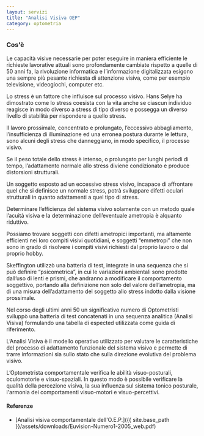 ```yaml
---
layout: servizi
title: "Analisi Visiva OEP"
category: optometria
---
```


### Cos'è

Le capacità visive necessarie per poter eseguire in maniera efficiente le richieste lavorative attuali sono profondamente cambiate rispetto a quelle di 50 anni fa, la rivoluzione informatica e l’informazione digitalizzata esigono una sempre più pesante richiesta di attenzione visiva, come per esempio televisione, videogiochi, computer etc.

Lo stress è un fattore che influisce sul processo visivo. Hans Selye ha dimostrato come lo stress coesista con la vita anche se ciascun individuo reagisce in modo diverso a stress di tipo diverso e possegga un diverso livello di stabilità per rispondere a quello stress.

Il lavoro prossimale, concentrato e prolungato, l’eccessivo abbagliamento, l’insufficienza di illuminazione ed una erronea postura durante le lettura, sono alcuni degli stress che danneggiano, in modo specifico, il processo visivo.

Se il peso totale dello stress è intenso, o prolungato per lunghi periodi di tempo, l’adattamento normale allo stress diviene condizionato e produce distorsioni strutturali.

Un soggetto esposto ad un eccessivo stress visivo, incapace di affrontare quel che si definisce un normale stress, potrà sviluppare difetti oculari strutturali in quanto adattamenti a quel tipo di stress.

Determinare l’efficienza del sistema visivo solamente con un metodo quale l’acuità visiva e la determinazione dell’eventuale ametropia è alquanto riduttivo.

Possiamo trovare soggetti con difetti ametropici importanti, ma altamente efficienti nei loro compiti visivi quotidiani, e soggetti “emmetropi” che non sono in grado di risolvere i compiti visivi richiesti dal proprio lavoro o dal proprio hobby.

Skeffington utilizzò una batteria di test, integrate in una sequenza che si può definire “psicometrica”, in cui le variazioni ambientali sono prodotte dall’uso di lenti e prismi, che andranno a modificare il comportamento soggettivo, portando alla  definizione non solo del valore dell’ametropia, ma di una misura dell’adattamento del soggetto allo stress indotto dalla visione prossimale.

Nel corso degli ultimi anni 50 un significativo numero di Optometristi sviluppò una batteria di test concatenati in una sequenza analitica (Analisi Visiva) formulando una tabella di espected utilizzata come guida di riferimento.

L’Analisi Visiva è il modello operativo utilizzato per  valutare le caratteristiche del processo di adattamento funzionale del sistema visivo e permette di trarre informazioni sia sullo stato che sulla direzione evolutiva del problema visivo.

L’Optometrista comportamentale verifica le abilità visuo-posturali, oculomotorie e visuo-spaziali. In questo modo è possibile verificare la qualità della percezione visiva, la sua influenza sul sistema tonico posturale, l'armonia dei comportamenti visuo-motori e visuo-percettivi.

#### Referenze
- [Analisi visiva comportamentale dell'O.E.P.]({{ site.base_path }}/assets/downloads/Euvision-Numero1-2005_web.pdf) <i class="fa fa-file-pdf-o"></i>
